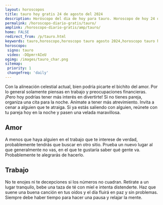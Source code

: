 ```yaml
---
layout: horoscopos
title: tauro hoy gratis 24 de agosto del 2024 
description: Horóscopo del dia de hoy para tauro. Horoscopo de hoy 24 de agosto del 2024. Las predicciones de amor, trabajo, vida personal gratis.
permalink: /horoscopo-diario-gratis/tauro/
amplink: /horoscopo-diario-gratis/amp/tauro/
home: FALSE
redirect_from: /p/tauro.html
keywords: tauro,horoscopo,horoscopo tauro agosto 2024,horoscopo tauro hoy,tarot tauro agosto 2024,horoscopo tauro,tarot tauro hoy,horoscopo de hoy,horoscopo diario,tarot del amor,horoscopo de hoy tauro,horoscopo diario del tarot, Horoscopo de hoy tauro 24 de agosto del 2024,horóscopo del día,signos zodiacales 2024, el horoscopo de hoy
horoscopo:
 signo: tauro
 video: -DQpmrrAIeU
ogimg: /images/tauro_char.png
sitemap:
 priority: 1
 changefreq: 'daily'
---
```



Con la alineación celestial actual, bien podría picarte el bichito del amor. Por lo general solamente piensas en trabajo y preocupaciones financieras. ¡Pero hoy podrías tener más interés en divertirte! Si no tienes pareja, organiza una cita para la noche. Anímate a tener más atrevimiento. Invita a cenar a alguien que te atraiga. Si ya estás saliendo con alguien, reúnete con tu pareja hoy en la noche y pasen una velada maravillosa.

## Amor

A menos que haya alguien en el trabajo que te interese de verdad, probablemente tendrás que buscar en otro sitio. Prueba un nuevo lugar al que generalmente no vas, en el que te gustaría saber qué gente va. Probablemente te alegrarás de hacerlo.

## Trabajo

No te enojes ni te decepciones si los números no cuadran. Retírate a un lugar tranquilo, bebe una taza de té con miel e intenta distenderte. Haz que suene una buena canción en tus oídos y el día fluirá en paz y sin problemas. Siempre debe haber tiempo para hacer una pausa y relajar la mente.